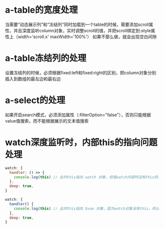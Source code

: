 # a-table的宽度处理
当需要“动态展示列”和“冻结列”同时加载到一个table的时候，需要添加scroll属性，并且深度监听column对象，实时调整scroll的值，并把scroll绑定到:style属性上（width='scroll.x' maxWidth='100%'）
如果不那么做，就会出现空白间隙

# a-table冻结列的处理
设置冻结列的时候，必须根据fixed:left和fixed:right的区别，把column对象分别插入到数组的最左边和最右边

# a-select的处理
如果开启search模式，必须添加属性（:filterOption="false"），否则只能根据value值搜索，而不能根据展示的文本值搜索    

# watch深度监听时，内部this的指向问题处理
``` js
watch: {
  handler: () => {
    console.log(this) // 此时this指向 watch 对象，但是watch内部时没有this的，所以打印 undefined
  },
  deep: true,
}
```

``` js
watch: {
  handler() {
    console.log(this) // 此时this指向 $vue 对象，因为watch对象没有this，所以会一直向上层查找
  },
  deep: true,
}
```
